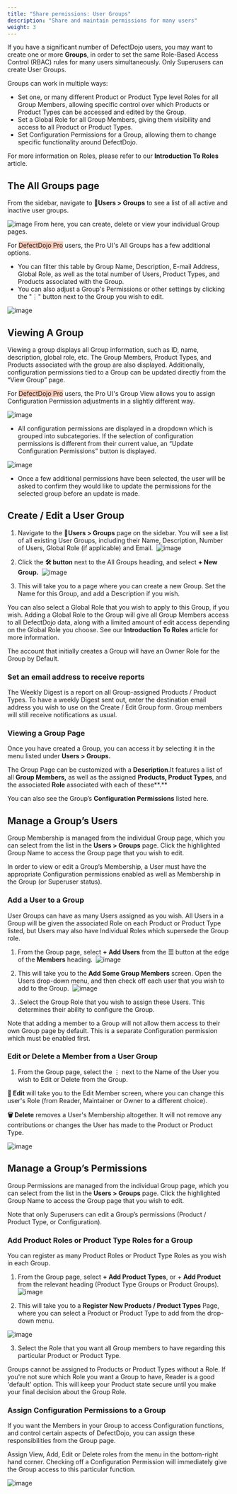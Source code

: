 ```yaml
---
title: "Share permissions: User Groups"
description: "Share and maintain permissions for many users"
weight: 3
---
```


If you have a significant number of DefectDojo users, you may want to create one or more **Groups**, in order to set the same Role\-Based Access Control (RBAC) rules for many users simultaneously. Only Superusers can create User Groups.

Groups can work in multiple ways:

* Set one, or many different Product or Product Type level Roles for all Group Members, allowing specific control over which Products or Product Types can be accessed and edited by the Group.
* Set a Global Role for all Group Members, giving them visibility and access to all Product or Product Types.
* Set Configuration Permissions for a Group, allowing them to change specific functionality around DefectDojo.

For more information on Roles, please refer to our **Introduction To Roles** article.

## The All Groups page

From the sidebar, navigate to 👤**Users \> Groups** to see a list of all active and inactive user groups.

![image](images/Create_a_User_Group_for_shared_permissions.png)
From here, you can create, delete or view your individual Group pages.

For <span style="background-color:rgba(242, 86, 29, 0.3)">DefectDojo Pro</span> users, the Pro UI's All Groups has a few additional options.
* You can filter this table by Group Name, Description, E-mail Address, Global Role, as well as the total number of Users, Product Types, and Products associated with the Group.
* You can also adjust a Group's Permissions or other settings by clicking the "⋮" button next to the Group you wish to edit.

![image](images/all_groups_pro.png)

## Viewing A Group

Viewing a group displays all Group information, such as ID, name, description, global role, etc. The Group Members, Product Types, and Products associated with the group are also displayed. Additionally, configuration permissions tied to a Group can be updated directly from the “View Group” page.

For <span style="background-color:rgba(242, 86, 29, 0.3)">DefectDojo Pro</span> users, the Pro UI's Group View allows you to assign Configuration Permission adjustments in a slightly different way.

![image](images/group_view_pro_ui.png)

* All configuration permissions are displayed in a dropdown which is grouped into subcategories. If the selection of configuration permissions is different from their current value, an “Update Configuration Permissions” button is displayed.

![image](images/groups_pro_configuration_permissions.png)

* Once a few additional permissions have been selected, the user will be asked to confirm they would like to update the permissions for the selected group before an update is made.

## Create / Edit a User Group

1. Navigate to the 👤**Users \> Groups** page on the sidebar. You will see a list of all existing User Groups, including their Name, Description, Number of Users, Global Role (if applicable) and Email.
​
![image](images/Create_a_User_Group_for_shared_permissions_2.png)

2. Click the **🛠️ button** next to the All Groups heading, and select **\+ New Group.**
​
![image](images/Create_a_User_Group_for_shared_permissions_3.png)


3. This will take you to a page where you can create a new Group. Set the Name for this Group, and add a Description if you wish.

You can also select a Global Role that you wish to apply to this Group, if you wish. Adding a Global Role to the Group will give all Group Members access to all DefectDojo data, along with a limited amount of edit access depending on the Global Role you choose. See our **Introduction To Roles** article for more information.

The account that initially creates a Group will have an Owner Role for the Group by Default.

### Set an email address to receive reports

The Weekly Digest is a report on all Group-assigned Products / Product Types. To have a weekly Digest sent out, enter the destination email address you wish to use on the Create / Edit Group form.  Group members will still receive notifications as usual.

### Viewing a Group Page

Once you have created a Group, you can access it by selecting it in the menu listed under **Users \> Groups.**

The Group Page can be customized with a **Description**.It features a list of all **Group Members,** as well as the assigned **Products, Product Types**, and the associated **Role** associated with each of these**.**

You can also see the Group’s **Configuration Permissions** listed here.

## Manage a Group’s Users

Group Membership is managed from the individual Group page, which you can select from the list in the **Users \> Groups** page. Click the highlighted Group Name to access the Group page that you wish to edit.

In order to view or edit a Group’s Membership, a User must have the appropriate Configuration permissions enabled as well as Membership in the Group (or Superuser status).

### **Add a User to a Group**

User Groups can have as many Users assigned as you wish. All Users in a Group will be given the associated Role on each Product or Product Type listed, but Users may also have Individual Roles which supersede the Group role.

1. From the Group page, select **\+ Add Users** from the **☰** button at the edge of the **Members** heading.
​
![image](images/Create_a_User_Group_for_shared_permissions_4.png)

2. This will take you to the **Add Some Group Members** screen. Open the Users drop\-down menu, and then check off each user that you wish to add to the Group.
​
![image](images/Create_a_User_Group_for_shared_permissions_5.png)

3. .Select the Group Role that you wish to assign these Users. This determines their ability to configure the Group.

Note that adding a member to a Group will not allow them access to their own Group page by default. This is a separate Configuration permission which must be enabled first.

### **Edit or Delete a Member from a User Group**

1. From the Group page, select the ⋮ next to the Name of the User you wish to Edit or Delete from the Group.

**📝 Edit** will take you to the Edit Member screen, where you can change this user's Role (from Reader, Maintainer or Owner to a different choice).

**🗑️ Delete** removes a User's Membership altogether. It will not remove any contributions or changes the User has made to the Product or Product Type.

![image](images/Create_a_User_Group_for_shared_permissions_6.png)

## Manage a Group’s Permissions

Group Permissions are managed from the individual Group page, which you can select from the list in the **Users \> Groups** page. Click the highlighted Group Name to access the Group page that you wish to edit.

Note that only Superusers can edit a Group’s permissions (Product / Product Type, or Configuration).
​
### **Add Product Roles or Product Type Roles for a Group**

You can register as many Product Roles or Product Type Roles as you wish in each Group.

1. From the Group page, select **\+ Add Product Types**, or \+ **Add Product** from the relevant heading (Product Type Groups or Product Groups).
​
![image](images/Create_a_User_Group_for_shared_permissions_7.png)

2. This will take you to a **Register New Products / Product Types** Page, where you can select a Product or Product Type to add from the drop\-down menu.

![image](images/Create_a_User_Group_for_shared_permissions_8.png)

3. Select the Role that you want all Group members to have regarding this particular Product or Product Type.

Groups cannot be assigned to Products or Product Types without a Role. If you're not sure which Role you want a Group to have, Reader is a good 'default' option. This will keep your Product state secure until you make your final decision about the Group Role.

### **Assign Configuration Permissions to a Group**

If you want the Members in your Group to access Configuration functions, and control certain aspects of DefectDojo, you can assign these responsibilities from the Group page.

Assign View, Add, Edit or Delete roles from the menu in the bottom\-right hand corner. Checking off a Configuration Permission will immediately give the Group access to this particular function.

![image](images/Create_a_User_Group_for_shared_permissions_9.png)
